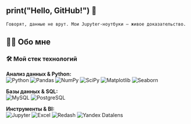 ## print("Hello, GitHub!")  👋

`Говорят, данные не врут. Мои Jupyter-ноутбуки — живое доказательство.`

## 👩🏻 Обо мне 


### 🛠️ Мой стек технологий  

**Анализ данных & Python:**  
![Python](https://img.shields.io/badge/Python-3776AB?style=flat-square&logo=python&logoColor=white&labelColor=gray)
![Pandas](https://img.shields.io/badge/Pandas-150458?style=flat-square&logo=pandas&logoColor=white&labelColor=gray)
![NumPy](https://img.shields.io/badge/NumPy-013243?style=flat-square&logo=numpy&logoColor=white&labelColor=gray)
![SciPy](https://img.shields.io/badge/SciPy-8CAAE6?style=flat-square&logo=scipy&logoColor=white&labelColor=gray)
![Matplotlib](https://img.shields.io/badge/Matplotlib-11557C?style=flat-square&logo=matplotlib&logoColor=white&labelColor=gray)
![Seaborn](https://img.shields.io/badge/Seaborn-5B8FA9?style=flat-square&logoColor=white&labelColor=gray)

**Базы данных & SQL:**  
![MySQL](https://img.shields.io/badge/MySQL-4479A1?style=flat-square&logo=mysql&logoColor=white&labelColor=gray)
![PostgreSQL](https://img.shields.io/badge/PostgreSQL-4169E1?style=flat-square&logo=postgresql&logoColor=white&labelColor=gray)

**Инструменты & BI:**  
![Jupyter](https://img.shields.io/badge/Jupyter-F37626?style=flat-square&logo=jupyter&logoColor=white&labelColor=gray)
![Excel](https://img.shields.io/badge/Excel-217346?style=flat-square&logo=microsoft-excel&logoColor=white&labelColor=gray)
![Redash](https://img.shields.io/badge/Redash-FA7440?style=flat-square&logo=redash&logoColor=white&labelColor=gray)
![Yandex Datalens](https://img.shields.io/badge/Yandex_Datalens-FF0000?style=flat-square&logoColor=white&labelColor=gray)

